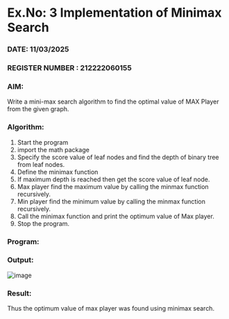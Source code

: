 # Ex.No: 3  Implementation of Minimax Search
### DATE: 11/03/2025                                                                          
### REGISTER NUMBER : 212222060155
### AIM: 
Write a mini-max search algorithm to find the optimal value of MAX Player from the given graph.
### Algorithm:
1. Start the program
2. import the math package
3. Specify the score value of leaf nodes and find the depth of binary tree from leaf nodes.
4. Define the minimax function
5. If maximum depth is reached then get the score value of leaf node.
6. Max player find the maximum value by calling the minmax function recursively.
7. Min player find the minimum value by calling the minmax function recursively.
8. Call the minimax function  and print the optimum value of Max player.
9. Stop the program. 

### Program:













### Output:
![image](https://github.com/user-attachments/assets/51062459-8373-4841-8266-94f16a1e5c92)


### Result:
Thus the optimum value of max player was found using minimax search.
